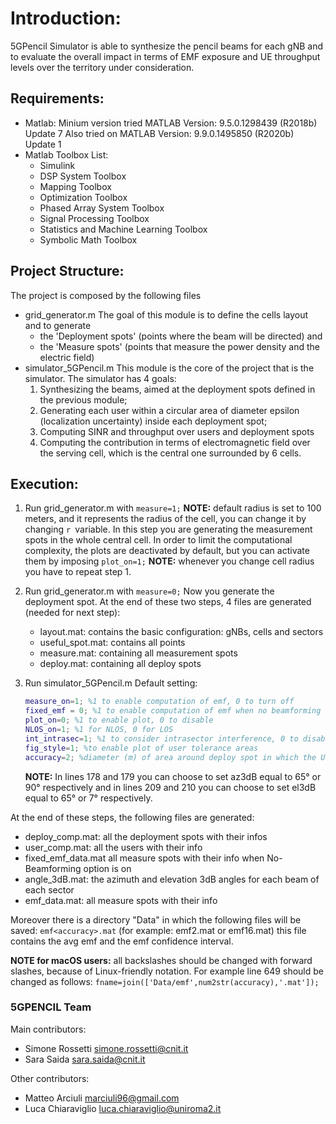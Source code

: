 # Introduction:
5GPencil Simulator is able to synthesize the pencil beams for each gNB and to evaluate the overall impact in terms of EMF exposure and UE throughput levels over the territory under consideration.


## Requirements:
- Matlab: 
Minium version tried MATLAB Version: 9.5.0.1298439 (R2018b) Update 7 Also tried on MATLAB Version: 9.9.0.1495850 (R2020b) Update 1
- Matlab Toolbox List:
	* Simulink
	* DSP System Toolbox
	* Mapping Toolbox
	* Optimization Toolbox
	* Phased Array System Toolbox
	* Signal Processing Toolbox
	* Statistics and Machine Learning Toolbox
	* Symbolic Math Toolbox


## Project Structure:
The project is composed by the following files
- grid_generator.m
The goal of this module is to define the cells layout and to generate 
	* the 'Deployment spots' (points where the beam will be directed) and
	* the 'Measure spots' (points that measure the power density and the electric field)
- simulator_5GPencil.m
This module is the core of the project that is the simulator. 
The simulator has 4 goals: 
	1.  Synthesizing the beams, aimed at the deployment spots defined in the previous module; 
	2.  Generating each user within a circular area of diameter epsilon (localization uncertainty) inside each deployment spot;
	3. Computing SINR and throughput over users and deployment spots
	4.  Computing the contribution in terms of electromagnetic field over the serving cell, which is the central one surrounded by 6 cells.


## Execution:
1. Run grid_generator.m with `measure=1;`
**NOTE:**  default radius is set to 100 meters, and it represents the radius of the cell, you can change it by changing `r `variable.
In this step you are generating the measurement spots in the whole central cell. In order to limit the computational complexity, the plots are deactivated by default, but you can activate them by imposing `plot_on=1;`
**NOTE:**   whenever you change cell radius you have to repeat step 1. 
2. Run grid_generator.m with `measure=0;`
Now you generate the deployment spot. 
At the end of these two steps, 4 files are generated (needed for next step):
	-  layout.mat: contains the basic configuration: gNBs, cells and sectors
	-  useful_spot.mat:  contains all points
	-  measure.mat: containing all measurement spots
	-  deploy.mat: containing all deploy spots

3. Run simulator_5GPencil.m
Default setting:
    ``` matlab
    measure_on=1; %1 to enable computation of emf, 0 to turn off
    fixed_emf = 0; %1 to enable computation of emf when no beamforming is used
    plot_on=0; %1 to enable plot, 0 to disable
    NLOS_on=1; %1 for NLOS, 0 for LOS
    int_intrasec=1; %1 to consider intrasector interference, 0 to disable
    fig_style=1; %to enable plot of user tolerance areas
    accuracy=2; %diameter (m) of area around deploy spot in which the UE is deployed
    ```
    **NOTE:**  In lines 178 and 179 you can choose to set az3dB equal to 65° or 90° respectively and in lines 209 and 210 you can choose to set el3dB equal to 65° or 7° respectively.

At the end of these steps, the following files are generated:
- deploy_comp.mat: all the deployment spots with their infos
- user_comp.mat: all the users with their info
- fixed_emf_data.mat all measure spots with their info when No-Beamforming option is on
- angle_3dB.mat: the azimuth and elevation 3dB angles for each beam of each sector
- emf_data.mat: all measure spots with their info

Moreover there is a directory "Data" in which the following files will be saved: `emf<accuracy>.mat` (for example: emf2.mat or emf16.mat) this file contains the avg emf and the emf confidence interval.

**NOTE for macOS users:**  all backslashes should be changed with forward slashes, because of Linux-friendly notation. For example line 649 should be changed as follows:
`fname=join(['Data/emf',num2str(accuracy),'.mat']);`


### 5GPENCIL Team

Main contributors:
- Simone Rossetti <simone.rossetti@cnit.it>
- Sara Saida <sara.saida@cnit.it>

Other contributors:
- Matteo Arciuli <marciuli96@gmail.com>
- Luca Chiaraviglio <luca.chiaraviglio@uniroma2.it>

